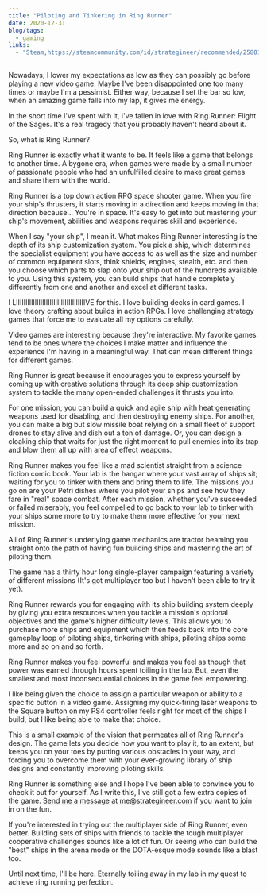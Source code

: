 ```yaml
---
title: "Piloting and Tinkering in Ring Runner"
date: 2020-12-31
blog/tags:
  - gaming
links:
  - "Steam,https://steamcommunity.com/id/strategineer/recommended/258010/"
---
```


Nowadays, I lower my expectations as low as they can possibly go before playing
a new video game. Maybe I've been disappointed one too many times or maybe I'm a
pessimist. Either way, because I set the bar so low, when an amazing game falls
into my lap, it gives me energy.

In the short time I've spent with it, I've fallen in love with Ring Runner:
Flight of the Sages. It's a real tragedy that you probably haven't heard about
it.

So, what is Ring Runner?

Ring Runner is exactly what it wants to be. It feels like a game that belongs to
another time. A bygone era, when games were made by a small number of passionate
people who had an unfulfilled desire to make great games and share them with the
world.

Ring Runner is a top down action RPG space shooter game. When you fire your
ship's thrusters, it starts moving in a direction and keeps moving in that
direction because... You're in space. It's easy to get into but mastering your
ship's movement, abilities and weapons requires skill and experience.

When I say "your ship", I mean it. What makes Ring Runner interesting is the
depth of its ship customization system. You pick a ship, which determines the
specialist equipment you have access to as well as the size and number of common
equipment slots, think shields, engines, stealth, etc. and then you choose which
parts to slap onto your ship out of the hundreds available to you. Using this
system, you can build ships that handle completely differently from one and
another and excel at different tasks.

I LIIIIIIIIIIIIIIIIIIIIIIIIIIIIIIIIIIIIIVE for this. I love building decks in
card games. I love theory crafting about builds in action RPGs. I love
challenging strategy games that force me to evaluate all my options carefully.

Video games are interesting because they're interactive. My favorite games tend
to be ones where the choices I make matter and influence the experience I'm
having in a meaningful way. That can mean different things for different games.

Ring Runner is great because it encourages you to express yourself by coming up
with creative solutions through its deep ship customization system to tackle the
many open-ended challenges it thrusts you into.

For one mission, you can build a quick and agile ship with heat generating
weapons used for disabling, and then destroying enemy ships. For another, you
can make a big but slow missile boat relying on a small fleet of support drones
to stay alive and dish out a ton of damage. Or, you can design a cloaking ship
that waits for just the right moment to pull enemies into its trap and blow them
all up with area of effect weapons.

Ring Runner makes you feel like a mad scientist straight from a science fiction
comic book. Your lab is the hangar where your vast array of ships sit; waiting
for you to tinker with them and bring them to life. The missions you go on are
your Petri dishes where you pilot your ships and see how they fare in "real"
space combat. After each mission, whether you've succeeded or failed miserably,
you feel compelled to go back to your lab to tinker with your ships some more to
try to make them more effective for your next mission.

All of Ring Runner's underlying game mechanics are tractor beaming you straight
onto the path of having fun building ships and mastering the art of piloting
them.

The game has a thirty hour long single-player campaign featuring a variety of
different missions (It's got multiplayer too but I haven't been able to try it
yet).

Ring Runner rewards you for engaging with its ship building system deeply by
giving you extra resources when you tackle a mission's optional objectives and
the game's higher difficulty levels. This allows you to purchase more ships and
equipment which then feeds back into the core gameplay loop of piloting ships,
tinkering with ships, piloting ships some more and so on and so forth.

Ring Runner makes you feel powerful and makes you feel as though that power was
earned through hours spent toiling in the lab. But, even the smallest and most
inconsequential choices in the game feel empowering.

I like being given the choice to assign a particular weapon or ability to a
specific button in a video game. Assigning my quick-firing laser weapons to the
Square button on my PS4 controller feels right for most of the ships I build,
but I like being able to make that choice.

This is a small example of the vision that permeates all of Ring Runner's
design. The game lets you decide how you want to play it, to an extent, but
keeps you on your toes by putting various obstacles in your way, and forcing you
to overcome them with your ever-growing library of ship designs and constantly
improving piloting skills.

Ring Runner is something else and I hope I've been able to convince you to check
it out for yourself. As I write this, I've still got a few extra copies of the
game. [Send me a message at me@strategineer.com](mailto:me@strategineer.com) if
you want to join in on the fun.

If you're interested in trying out the multiplayer side of Ring Runner, even
better. Building sets of ships with friends to tackle the tough multiplayer
cooperative challenges sounds like a lot of fun. Or seeing who can build the
"best" ships in the arena mode or the DOTA-esque mode sounds like a blast too.

Until next time, I'll be here. Eternally toiling away in my lab in my quest to
achieve ring running perfection.
